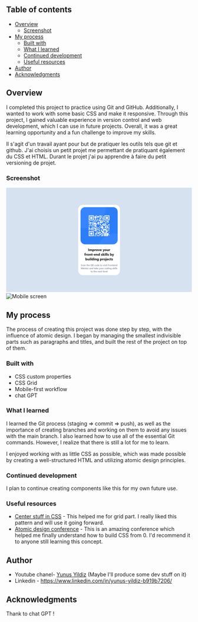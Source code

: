 ## Table of contents

- [Overview](#overview)
  - [Screenshot](#screenshot)
- [My process](#my-process)
  - [Built with](#built-with)
  - [What I learned](#what-i-learned)
  - [Continued development](#continued-development)
  - [Useful resources](#useful-resources)
- [Author](#author)
- [Acknowledgments](#acknowledgments)

## Overview

I completed this project to practice using Git and GitHub. Additionally, I wanted to work with some basic CSS and make it responsive. Through this project, I gained valuable experience in version control and web development, which I can use in future projects. Overall, it was a great learning opportunity and a fun challenge to improve my skills.

Il s'agit d'un travail ayant pour but de pratiquer les outils tels que git et github. J'ai choisis un petit projet me permettant de pratiquant également du CSS et HTML. Durant le projet j'ai pu apprendre à faire du petit versioning de projet. 

### Screenshot

![Desktop screen](design/DesktopScreen.png)
![Mobile screen](./qr-code/design/mobileScreen.png)


## My process

The process of creating this project was done step by step, with the influence of atomic design. I began by managing the smallest indivisible parts such as paragraphs and titles, and built the rest of the project on top of them.

### Built with

- CSS custom properties
- CSS Grid
- Mobile-first workflow
- chat GPT

### What I learned

I learned the Git process (staging => commit => push), as well as the importance of creating branches and working on them to avoid any issues with the main branch. I also learned how to use all of the essential Git commands. However, I realize that there is still a lot for me to learn.

I enjoyed working with as little CSS as possible, which was made possible by creating a well-structured HTML and utilizing atomic design principles.

### Continued development

I plan to continue creating components like this for my own future use.

### Useful resources

- [Center stuff in CSS](https://www.youtube.com/watch?v=5kU3xE0AinM&t=508s) - This helped me for grid part. I really liked this pattern and will use it going forward.
- [Atomic design conference](https://www.youtube.com/watch?v=W-h1FtNYim4) - This is an amazing conference which helped me finally understand how to build CSS from 0. I'd recommend it to anyone still learning this concept.

## Author

- Youtube chanel- [Yunus Yildiz](https://www.youtube.com/channel/UCHcbGs0_a6xnTPpbkoRaGuw) (Maybe I'll produce some dev stuff on it)
- Linkedin - https://www.linkedin.com/in/yunus-yildiz-b919b7206/

## Acknowledgments

Thank to chat GPT !
